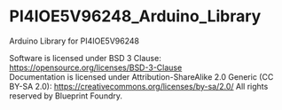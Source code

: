 # PI4IOE5V96248_Arduino_Library
Arduino Library for PI4IOE5V96248





Software is licensed under BSD 3 Clause: https://opensource.org/licenses/BSD-3-Clause  
Documentation is licensed under Attribution-ShareAlike 2.0 Generic (CC BY-SA 2.0): https://creativecommons.org/licenses/by-sa/2.0/
All rights reserved by Blueprint Foundry.
